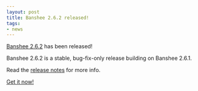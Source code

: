 ```yaml
---
layout: post
title: Banshee 2.6.2 released!
tags:
- news
---
```


[Banshee 2.6.2](/download/archives/2.6.2/) has been released!

Banshee 2.6.2 is a stable, bug-fix-only release building on Banshee 2.6.1.<br/>

Read the [release notes](/download/archives/2.6.2/) for more info.  

[Get it now!](/download)
